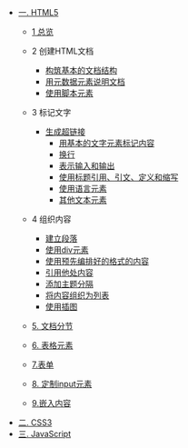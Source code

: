 * [一. HTML5](HTML5/HTML5.md)
    * [1 总览](HTML5/总览/总览.md)
    * 2 创建HTML文档
      
        * [构筑基本的文档结构](HTML5/创建HTML文档/构筑基本的文档结构/构筑基本的文档结构.md)
        * [用元数据元素说明文档](HTML5/创建HTML文档/用元数据元素说明文档/用元数据元素说明文档.md)
        * [使用脚本元素](HTML5/创建HTML文档/使用脚本元素/使用脚本元素.md)
    * 3 标记文字
      * [生成超链接](HTML5/标记文字/生成超链接/生成超链接.md)
        * [用基本的文字元素标记内容](HTML5/标记文字/用基本的文字元素标记内容/用基本的文字元素标记内容.md)
        * [换行](HTML5/标记文字/换行/换行.md)
        * [表示输入和输出](HTML5/标记文字/表示输入和输出/表示输入和输出.md)
        * [使用标题引用、引文、定义和缩写](HTML5/标记文字/使用标题引用引文定义和缩写/使用标题引用引文定义和缩写.md)
        * [使用语言元素](HTML5/标记文字/使用语言元素/使用语言元素.md)
        * [其他文本元素](HTML5/标记文字/其他文本元素/其他文本元素.md)
    * 4 组织内容
        * [建立段落](HTML5/组织内容/建立段落/建立段落.md)
        * [使用div元素](HTML5/组织内容/使用div元素/使用div元素.md)
        * [使用预先编排好的格式的内容](HTML5/组织内容/使用预先编排好格式的内容/使用预先编排好格式的内容.md)
        * [引用他处内容](HTML5/组织内容/引用他处内容/引用他处内容.md)
        * [添加主题分隔](HTML5/组织内容/添加主题分隔/添加主题分隔.md)
        * [将内容组织为列表](HTML5/组织内容/将内容组织为列表/将内容组织为列表.md)
        * [使用插图](HTML5/组织内容/使用插图/使用插图.md)
    * [5. 文档分节](HTML5/文档分节/文档分节.md)
    * [6. 表格元素](HTML5/表格元素/表格元素.md)
    * [7.表单](HTML5/表单/表单.md)
    * [8. 定制input元素](HTML5/定制input元素/定制input元素.md)
    * [9.嵌入内容](HTML5/嵌入内容/嵌入内容.md)
* [二. CSS3](CSS3/CSS3.md)
* [三. JavaScript](JavaScript/JavaScript.md)

